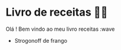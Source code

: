 
# Livro de receitas :man_cook:
Olá ! Bem vindo ao meu livro receitas :wave
 - Strogonoff de frango
